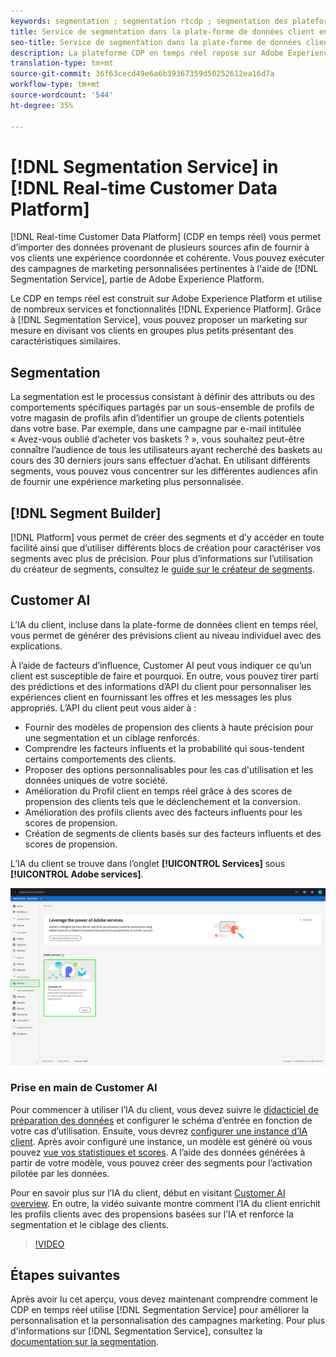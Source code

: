 ```yaml
---
keywords: segmentation ; segmentation rtcdp ; segmentation des plateformes de données client en temps réel
title: Service de segmentation dans la plate-forme de données client en temps réel
seo-title: Service de segmentation dans la plate-forme de données client en temps réel
description: La plateforme CDP en temps réel repose sur Adobe Experience Platform et utilise de nombreux services et fonctionnalités d’Experience Platform. Grâce au service de segmentation, vous pouvez proposer un marketing sur mesure en divisant vos clients en groupes restreints aux caractéristiques similaires.
translation-type: tm+mt
source-git-commit: 36f63cecd49e6a6b39367359d50252612ea16d7a
workflow-type: tm+mt
source-wordcount: '544'
ht-degree: 35%

---
```



# [!DNL Segmentation Service] in [!DNL Real-time Customer Data Platform]

[!DNL Real-time Customer Data Platform] (CDP en temps réel) vous permet d’importer des données provenant de plusieurs sources afin de fournir à vos clients une expérience coordonnée et cohérente. Vous pouvez exécuter des campagnes de marketing personnalisées pertinentes à l&#39;aide de [!DNL Segmentation Service], partie de Adobe Experience Platform.

Le CDP en temps réel est construit sur Adobe Experience Platform et utilise de nombreux services et fonctionnalités [!DNL Experience Platform]. Grâce à [!DNL Segmentation Service], vous pouvez proposer un marketing sur mesure en divisant vos clients en groupes plus petits présentant des caractéristiques similaires.

## Segmentation

La segmentation est le processus consistant à définir des attributs ou des comportements spécifiques partagés par un sous-ensemble de profils de votre magasin de profils afin d’identifier un groupe de clients potentiels dans votre base. Par exemple, dans une campagne par e-mail intitulée « Avez-vous oublié d’acheter vos baskets ? », vous souhaitez peut-être connaître l’audience de tous les utilisateurs ayant recherché des baskets au cours des 30 derniers jours sans effectuer d’achat. En utilisant différents segments, vous pouvez vous concentrer sur les différentes audiences afin de fournir une expérience marketing plus personnalisée.

## [!DNL Segment Builder]

[!DNL Platform] vous permet de créer des segments et d’y accéder en toute facilité ainsi que d’utiliser différents blocs de création pour caractériser vos segments avec plus de précision. Pour plus d’informations sur l’utilisation du créateur de segments, consultez le [guide sur le créateur de segments](./segment-builder-guide.md).

## Customer AI

L’IA du client, incluse dans la plate-forme de données client en temps réel, vous permet de générer des prévisions client au niveau individuel avec des explications.

À l’aide de facteurs d’influence, Customer AI peut vous indiquer ce qu’un client est susceptible de faire et pourquoi. En outre, vous pouvez tirer parti des prédictions et des informations d’API du client pour personnaliser les expériences client en fournissant les offres et les messages les plus appropriés. L’API du client peut vous aider à :

* Fournir des modèles de propension des clients à haute précision pour une segmentation et un ciblage renforcés.
* Comprendre les facteurs influents et la probabilité qui sous-tendent certains comportements des clients.
* Proposer des options personnalisables pour les cas d&#39;utilisation et les données uniques de votre société.
* Amélioration du Profil client en temps réel grâce à des scores de propension des clients tels que le déclenchement et la conversion.
* Amélioration des profils clients avec des facteurs influents pour les scores de propension.
* Création de segments de clients basés sur des facteurs influents et des scores de propension.

L’IA du client se trouve dans l’onglet **[!UICONTROL Services]** sous **[!UICONTROL Adobe services]**.

![Emplacement de l’API client](../assets/overview/rtcdp-customer-ai.png)

### Prise en main de Customer AI

Pour commencer à utiliser l’IA du client, vous devez suivre le [didacticiel de préparation des données](../../intelligent-services/data-preparation.md) et configurer le schéma d’entrée en fonction de votre cas d’utilisation. Ensuite, vous devrez [configurer une instance d’IA client](../../intelligent-services/customer-ai/user-guide/configure.md). Après avoir configuré une instance, un modèle est généré où vous pouvez [vue vos statistiques et scores](../../intelligent-services/customer-ai/user-guide/discover-insights.md). A l’aide des données générées à partir de votre modèle, vous pouvez créer des segments pour l’activation pilotée par les données.

Pour en savoir plus sur l’IA du client, début en visitant [Customer AI overview](../../intelligent-services/customer-ai/overview.md). En outre, la vidéo suivante montre comment l’IA du client enrichit les profils clients avec des propensions basées sur l’IA et renforce la segmentation et le ciblage des clients.

>[!VIDEO](https://video.tv.adobe.com/v/40374/?quality=12&learn=on)


## Étapes suivantes

Après avoir lu cet aperçu, vous devez maintenant comprendre comment le CDP en temps réel utilise [!DNL Segmentation Service] pour améliorer la personnalisation et la personnalisation des campagnes marketing. Pour plus d&#39;informations sur [!DNL Segmentation Service], consultez la [documentation sur la segmentation](../../segmentation/home.md).
